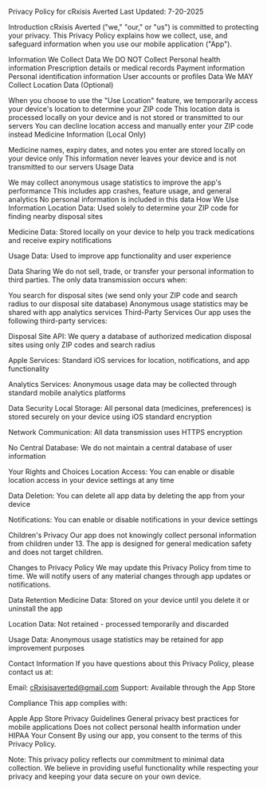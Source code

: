 Privacy Policy for cRxisis Averted
Last Updated: 7-20-2025

Introduction
cRxisis Averted ("we," "our," or "us") is committed to protecting your privacy. This Privacy Policy explains how we collect, use, and safeguard information when you use our mobile application ("App").

Information We Collect
Data We DO NOT Collect
Personal health information
Prescription details or medical records
Payment information
Personal identification information
User accounts or profiles
Data We MAY Collect
Location Data (Optional)

When you choose to use the "Use Location" feature, we temporarily access your device's location to determine your ZIP code
This location data is processed locally on your device and is not stored or transmitted to our servers
You can decline location access and manually enter your ZIP code instead
Medicine Information (Local Only)

Medicine names, expiry dates, and notes you enter are stored locally on your device only
This information never leaves your device and is not transmitted to our servers
Usage Data

We may collect anonymous usage statistics to improve the app's performance
This includes app crashes, feature usage, and general analytics
No personal information is included in this data
How We Use Information
Location Data: Used solely to determine your ZIP code for finding nearby disposal sites

Medicine Data: Stored locally on your device to help you track medications and receive expiry notifications

Usage Data: Used to improve app functionality and user experience

Data Sharing
We do not sell, trade, or transfer your personal information to third parties. The only data transmission occurs when:

You search for disposal sites (we send only your ZIP code and search radius to our disposal site database)
Anonymous usage statistics may be shared with app analytics services
Third-Party Services
Our app uses the following third-party services:

Disposal Site API: We query a database of authorized medication disposal sites using only ZIP codes and search radius

Apple Services: Standard iOS services for location, notifications, and app functionality

Analytics Services: Anonymous usage data may be collected through standard mobile analytics platforms

Data Security
Local Storage: All personal data (medicines, preferences) is stored securely on your device using iOS standard encryption

Network Communication: All data transmission uses HTTPS encryption

No Central Database: We do not maintain a central database of user information

Your Rights and Choices
Location Access: You can enable or disable location access in your device settings at any time

Data Deletion: You can delete all app data by deleting the app from your device

Notifications: You can enable or disable notifications in your device settings

Children's Privacy
Our app does not knowingly collect personal information from children under 13. The app is designed for general medication safety and does not target children.

Changes to Privacy Policy
We may update this Privacy Policy from time to time. We will notify users of any material changes through app updates or notifications.

Data Retention
Medicine Data: Stored on your device until you delete it or uninstall the app

Location Data: Not retained - processed temporarily and discarded

Usage Data: Anonymous usage statistics may be retained for app improvement purposes

Contact Information
If you have questions about this Privacy Policy, please contact us at:

Email: cRxisisaverted@gmail.com Support: Available through the App Store

Compliance
This app complies with:

Apple App Store Privacy Guidelines
General privacy best practices for mobile applications
Does not collect personal health information under HIPAA
Your Consent
By using our app, you consent to the terms of this Privacy Policy.

Note: This privacy policy reflects our commitment to minimal data collection. We believe in providing useful functionality while respecting your privacy and keeping your data secure on your own device.

